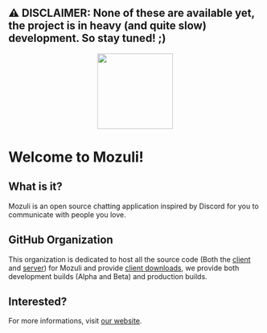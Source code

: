 ## **⚠️ DISCLAIMER: None of these are available yet, the project is in heavy (and quite slow) development. So stay tuned! ;)**

<p align="center">
	<a href="https://mozuli.deta.dev" target="_blank">
		<img src="https://github.com/Mozuli/.github/blob/main/profile/mozuli.svg" width="150">
	</a>
</p>

# Welcome to Mozuli!

## What is it?

Mozuli is an open source chatting application inspired by Discord for you to communicate with people you love.

## GitHub Organization

This organization is dedicated to host all the source code (Both the [client](https://github.com/Mozuli/client) and [server](https://github.com/Mozuli/server)) for Mozuli and provide [client downloads](https://github.com/Mozuli/client/releases), we provide both development builds (Alpha and Beta) and production builds.

## Interested?

For more informations, visit [our website](https://mozuli.deta.dev).
